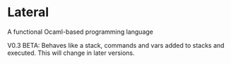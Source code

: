 # Lateral
A functional Ocaml-based programming language

V0.3 BETA: Behaves like a stack, commands and vars added to stacks and executed. This will change in later versions.

